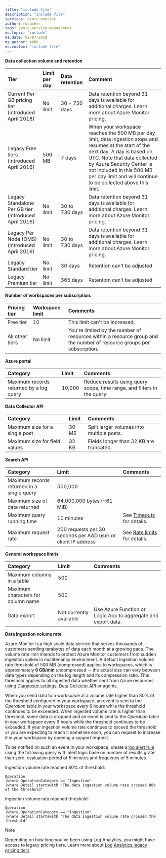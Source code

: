 ```yaml
---
title: "include file" 
description: "include file" 
services: azure-monitor
author: rboucher
tags: azure-service-management
ms.topic: "include"
ms.date: 02/07/2019
ms.author: robb
ms.custom: "include file"
---
```



**Data collection volume and retention** 

| Tier | Limit per day | Data retention | Comment |
|:---|:---|:---|:---|
| Current Per GB pricing tier<br>(introduced April 2018) | No limit | 30 - 730 days | Data retention beyond 31 days is available for additional charges. Learn more about Azure Monitor pricing. |
| Legacy Free tiers<br>(introduced April 2016) | 500 MB | 7 days | When your workspace reaches the 500 MB per day limit, data ingestion stops and resumes at the start of the next day. A day is based on UTC. Note that data collected by Azure Security Center is not included in this 500 MB per day limit and will continue to be collected above this limit.  |
| Legacy Standalone Per GB tier<br>(introduced April 2016) | No limit | 30 to 730 days | Data retention beyond 31 days is available for additional charges. Learn more about Azure Monitor pricing. |
| Legacy Per Node (OMS)<br>(introduced April 2016) | No limit | 30 to 730 days | Data retention beyond 31 days is available for additional charges. Learn more about Azure Monitor pricing. |
| Legacy Standard tier | No limit | 30 days  | Retention can't be adjusted |
| Legacy Premium tier | No limit | 365 days  | Retention can't be adjusted |

**Number of workspaces per subscription.**

| Pricing tier    | Workspace limit | Comments
|:---|:---|:---|
| Free tier  | 10 | This limit can't be increased. |
| All other tiers | No limit | You're limited by the number of resources within a resource group and the number of resource groups per subscription. |

**Azure portal**

| Category | Limit | Comments |
|:---|:---|:---|
| Maximum records returned by a log query | 10,000 | Reduce results using query scope, time range, and filters in the query. |


**Data Collector API**

| Category | Limit | Comments |
|:---|:---|:---|
| Maximum size for a single post | 30 MB | Split larger volumes into multiple posts. |
| Maximum size for field values  | 32 KB | Fields longer than 32 KB are truncated. |

**Search API**

| Category | Limit | Comments |
|:---|:---|:---|
| Maximum records returned in a single query | 500,000 | |
| Maximum size of data returned | 64,000,000 bytes (~61 MiB)| |
| Maximum query running time | 10 minutes | See [Timeouts](https://dev.loganalytics.io/documentation/Using-the-API/Timeouts) for details.  |
| Maximum request rate | 200 requests per 30 seconds per AAD user or client IP address | See [Rate limits](https://dev.loganalytics.io/documentation/Using-the-API/Limits) for details. |

**General workspace limits**

| Category | Limit | Comments |
|:---|:---|:---|
| Maximum columns in a table         | 500 | |
| Maximum characters for column name | 500 | |
| Data export | Not currently available | Use Azure Function or Logic App to aggregate and export data. | 

**Data ingestion volume rate**

Azure Monitor is a high scale data service that serves thousands of customers sending terabytes of data each month at a growing pace. The volume rate limit intends to protect Azure Monitor customers from sudden ingestion spikes in multitenancy environment. A default ingestion volume rate threshold of 500 MB (compressed) applies to workspaces, which is approximately **6 GB/min** uncompressed -- the actual size can vary between data types depending on the log length and its compression ratio. This threshold applies to all ingested data whether sent from Azure resources using [Diagnostic settings](../articles/azure-monitor/platform/diagnostic-settings.md), [Data Collector API](../articles/azure-monitor/platform/data-collector-api.md) or agents.

When you send data to a workspace at a volume rate higher than 80% of the threshold configured in your workspace, an event is sent to the *Operation* table in your workspace every 6 hours while the threshold continues to be exceeded. When ingested volume rate is higher than threshold, some data is dropped and an event is sent to the *Operation* table in your workspace every 6 hours while the threshold continues to be exceeded. If your ingestion volume rate continues to exceed the threshold or you are expecting to reach it sometime soon, you can request to increase it in your workspace by opening a support request. 

To be notified on such an event in your workspace, create a [log alert rule](../articles/azure-monitor/platform/alerts-log.md) using the following query with alert logic base on number of results grater than zero, evaluation period of 5 minutes and frequency of 5 minutes.

Ingestion volume rate reached 80% of threshold:
```Kusto
Operation
|where OperationCategory == "Ingestion"
|where Detail startswith "The data ingestion volume rate crossed 80% of the threshold"
```

Ingestion volume rate reached threshold:
```Kusto
Operation
|where OperationCategory == "Ingestion"
|where Detail startswith "The data ingestion volume rate crossed the threshold"
```

>[!NOTE]
>Depending on how long you've been using Log Analytics, you might have access to legacy pricing tiers. Learn more about [Log Analytics legacy pricing tiers](https://docs.microsoft.com/azure/azure-monitor/platform/manage-cost-storage#legacy-pricing-tiers). 
